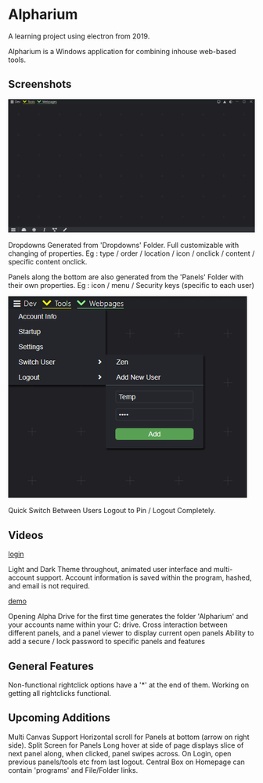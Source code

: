 # Alpharium

A learning project using electron from 2019.

Alpharium is a Windows application for combining inhouse web-based tools.

## Screenshots

![homepage](/Assets/showcase/homepage.png)

Dropdowns Generated from 'Dropdowns' Folder. Full customizable with changing of properties.
Eg : type / order / location / icon / onclick / content / specific content onclick.

Panels along the bottom are also generated from the 'Panels' Folder with their own properties.
Eg : icon / menu / Security keys (specific to each user)

![dropdown](/Assets/showcase/dropdown.png)

Quick Switch Between Users
Logout to Pin / Logout Completely.

## Videos

[login](gyazo.com/4df1e9fd2ceba9f94c27124fc1e8661d)

Light and Dark Theme throughout, animated user interface and multi-account support.
Account information is saved within the program, hashed, and email is not required.

[demo](gyazo.com/94e07bd921a77fcd14e9c6606f941aaf)

Opening Alpha Drive for the first time generates the folder 'Alpharium' and your accounts name within your C: drive.
Cross interaction between different panels, and a panel viewer to display current open panels
Ability to add a secure / lock password to specific panels and features

## General Features

Non-functional rightclick options have a '*' at the end of them. Working on getting all rightclicks functional.


## Upcoming Additions

Multi Canvas Support
Horizontal scroll for Panels at bottom (arrow on right side).
Split Screen for Panels
Long hover at side of page displays slice of next panel along, when clicked, panel swipes across.
On Login, open previous panels/tools etc from last logout.
Central Box on Homepage can contain 'programs' and File/Folder links.
